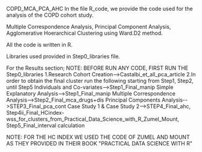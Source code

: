 COPD_MCA_PCA_AHC
In the file R_code, we provide the code used for the analysis of the COPD cohort study.

Multiple Correspondence Analysis, Principal Component Analysis, Agglomerative Hoerarchical Clustering using Ward.D2 method.

All the code is written in R.

Libraries used provided in Step0_libraries file.

For the Results section;
NOTE: BEFORE RUN ANY CODE, FIRST RUN THE Step0_libraries
1.Research Cohort Creation-->Castalbi_et_all_pca_article
2.In order to obtain the final cluster run the following starting from Step1, Step2, until Step5
Individuals and Co-variates-->Step1_Final_manip
Simple Explanatory Analysis-->Step1_Final_manip
Multiple Correspondence Analysis-->Step2_Final_mca_drugs+dis
Principal Components Analysis-->STEP3_Final_pca_cont
Case Study 1 & Case Study 2-->STEP4_Final_ahc, Step4ii_Final_HCindex-
wss_for_clusters_from_Practical_Data_Science_with_R_Zumel_Mount,
Step5_Final_interval calculation

NOTE: FOR THE HC INDEX WE USED THE CODE OF ZUMEL AND MOUNT AS THEY PROVIDED IN THEIR BOOK "PRACTICAL DATA SCIENCE WITH R"
